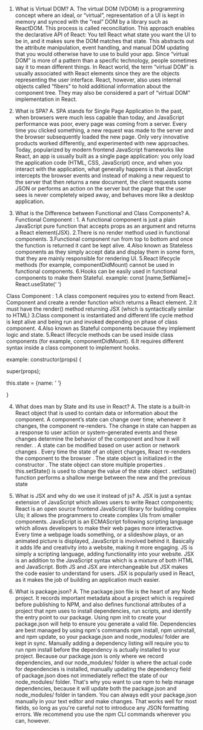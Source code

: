1. What is Virtual DOM? A. The virtual DOM (VDOM) is a programming concept where an ideal, or “virtual”, representation of a UI is kept in memory and synced with the “real” DOM by a library such as ReactDOM. This process is called reconciliation.
This approach enables the declarative API of React: You tell React what state you want the UI to be in, and it makes sure the DOM matches that state. This abstracts out the attribute manipulation, event handling, and manual DOM updating that you would otherwise have to use to build your app.
Since “virtual DOM” is more of a pattern than a specific technology, people sometimes say it to mean different things. In React world, the term “virtual DOM” is usually associated with React elements since they are the objects representing the user interface. React, however, also uses internal objects called “fibers” to hold additional information about the component tree. They may also be considered a part of “virtual DOM” implementation in React.

2. What is SPA? A. SPA stands for Single Page Application In the past, when browsers were much less capable than today, and JavaScript performance was poor, every page was coming from a server. Every time you clicked something, a new request was made to the server and the browser subsequently loaded the new page.
Only very innovative products worked differently, and experimented with new approaches.
Today, popularized by modern frontend JavaScript frameworks like React, an app is usually built as a single page application: you only load the application code (HTML, CSS, JavaScript) once, and when you interact with the application, what generally happens is that JavaScript intercepts the browser events and instead of making a new request to the server that then returns a new document, the client requests some JSON or performs an action on the server but the page that the user sees is never completely wiped away, and behaves more like a desktop application.

3. What is the Difference between Functional and Class Components? A. Functional Component : 1. A functional component is just a plain JavaScript pure function that accepts props as an argument and returns a React element(JSX). 2.There is no render method used in functional components. 3.Functional component run from top to bottom and once the function is returned it cant be kept alive. 4.Also known as Stateless components as they simply accept data and display them in some form, that they are mainly responsible for rendering UI. 5.React lifecycle methods (for example, componentDidMount) cannot be used in functional components. 6.Hooks can be easily used in functional components to make them Stateful.
example: const [name,SetName]= React.useState(‘ ‘)

Class Component : 1.A class component requires you to extend from React. Component and create a render function which returns a React element. 2.It must have the render() method returning JSX (which is syntactically similar to HTML) 3.Class component is instantiated and different life cycle method is kept alive and being run and invoked depending on phase of class component. 4.Also known as Stateful components because they implement logic and state. 5.React lifecycle methods can be used inside class components (for example, componentDidMount). 6.It requires different syntax inside a class component to implement hooks.

example: constructor(props) {

super(props);

this.state = {name: ‘ ‘}

}

4. What does man by State and its use in React? A. The state is a built-in React object that is used to contain data or information about the component. A component’s state can change over time; whenever it changes, the component re-renders. The change in state can happen as a response to user action or system-generated events and these changes determine the behavior of the component and how it will render. . A state can be modified based on user action or network changes . Every time the state of an object changes, React re-renders the component to the browser . The state object is initialized in the constructor . The state object can store multiple properties . this.setState() is used to change the value of the state object . setState() function performs a shallow merge between the new and the previous state

5. What is JSX and why do we use it instead of js? A. JSX is just a syntax extension of JavaScript which allows users to write React components; React is an open source frontend JavaScript library for building complex UIs; it allows the programmers to create complex UIs from smaller components.
JavaScript is an ECMAScript following scripting language which allows developers to make their web pages more interactive. Every time a webpage loads something, or a slideshow plays, or an animated picture is displayed, JavaScript is involved behind it. Basically it adds life and creativity into a website, making it more engaging.
JS is simply a scripting language, adding functionality into your website. JSX is an addition to the JavaScript syntax which is a mixture of both HTML and JavaScript. Both JS and JSX are interchangeable but JSX makes the code easier to understand for users. JSX is popularly used in React, as it makes the job of building an application much easier.

6. What is package.json? A. The package.json file is the heart of any Node project. It records important metadata about a project which is required before publishing to NPM, and also defines functional attributes of a project that npm uses to install dependencies, run scripts, and identify the entry point to our package. Using npm init to create your package.json will help to ensure you generate a valid file.
Dependencies are best managed by using npm's commands npm install, npm uninstall, and npm update, so your package.json and node_modules/ folder are kept in sync. Manually adding a dependency listing will require you to run npm install before the dependency is actually installed to your project.
Because our package.json is only where we record dependencies, and our node_modules/ folder is where the actual code for dependencies is installed, manually updating the dependency field of package.json does not immediately reflect the state of our node_modules/ folder. That's why you want to use npm to help manage dependencies, because it will update both the package.json and node_modules/ folder in tandem.
You can always edit your package.json manually in your text editor and make changes. That works well for most fields, so long as you're careful not to introduce any JSON formatting errors. We recommend you use the npm CLI commands wherever you can, however.